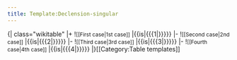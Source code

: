 ```yaml
---
title: Template:Declension-singular
---
```


{| class="wikitable"
|+
!<span style="font-size:12px">[[First case|1st case]]</span>
|{{is|{{{1|}}}}}
|-
!<span style="font-size:12px">[[Second case|2nd case]]</span>
|{{is|{{{2|}}}}}
|-
!<span style="font-size:12px">[[Third case|3rd case]]</span>
|{{is|{{{3|}}}}}
|-
!<span style="font-size:12px">[[Fourth case|4th case]]</span>
|{{is|{{{4|}}}}}
|}<noinclude>[[Category:Table templates]]</noinclude>